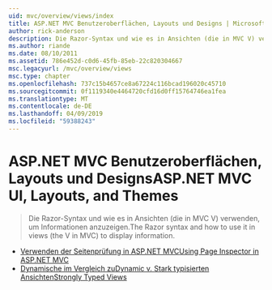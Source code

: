 ```yaml
---
uid: mvc/overview/views/index
title: ASP.NET MVC Benutzeroberflächen, Layouts und Designs | Microsoft-Dokumentation
author: rick-anderson
description: Die Razor-Syntax und wie es in Ansichten (die in MVC V) verwenden, um Informationen anzuzeigen.
ms.author: riande
ms.date: 08/10/2011
ms.assetid: 786e452d-c0d6-45fb-85eb-22c820304667
msc.legacyurl: /mvc/overview/views
msc.type: chapter
ms.openlocfilehash: 737c15b4657ce8a67224c116bcad196020c45710
ms.sourcegitcommit: 0f1119340e4464720cfd16d0ff15764746ea1fea
ms.translationtype: MT
ms.contentlocale: de-DE
ms.lasthandoff: 04/09/2019
ms.locfileid: "59388243"
---
```

# <a name="aspnet-mvc-ui-layouts-and-themes"></a><span data-ttu-id="a7497-103">ASP.NET MVC Benutzeroberflächen, Layouts und Designs</span><span class="sxs-lookup"><span data-stu-id="a7497-103">ASP.NET MVC UI, Layouts, and Themes</span></span>

> <span data-ttu-id="a7497-104">Die Razor-Syntax und wie es in Ansichten (die in MVC V) verwenden, um Informationen anzuzeigen.</span><span class="sxs-lookup"><span data-stu-id="a7497-104">The Razor syntax and how to use it in views (the V in MVC) to display information.</span></span>


- [<span data-ttu-id="a7497-105">Verwenden der Seitenprüfung in ASP.NET MVC</span><span class="sxs-lookup"><span data-stu-id="a7497-105">Using Page Inspector in ASP.NET MVC</span></span>](using-page-inspector-in-aspnet-mvc.md)
- [<span data-ttu-id="a7497-106">Dynamische im Vergleich zu</span><span class="sxs-lookup"><span data-stu-id="a7497-106">Dynamic v.</span></span> <span data-ttu-id="a7497-107">Stark typisierten Ansichten</span><span class="sxs-lookup"><span data-stu-id="a7497-107">Strongly Typed Views</span></span>](dynamic-v-strongly-typed-views.md)
